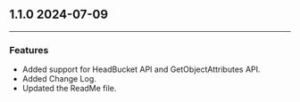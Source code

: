 ## 1.1.0 2024-07-09

---
### Features
* Added support for HeadBucket API and GetObjectAttributes API.
* Added Change Log.
* Updated the ReadMe file.